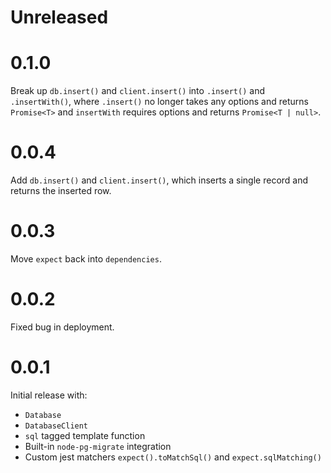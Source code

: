# Unreleased

# 0.1.0

Break up `db.insert()` and `client.insert()` into `.insert()` and `.insertWith()`, where `.insert()` no longer takes any options and returns `Promise<T>` and `insertWith` requires options and returns `Promise<T | null>`.

# 0.0.4

Add `db.insert()` and `client.insert()`, which inserts a single record and
returns the inserted row.

# 0.0.3

Move `expect` back into `dependencies`.

# 0.0.2

Fixed bug in deployment.

# 0.0.1

Initial release with:

* `Database`
* `DatabaseClient`
* `sql` tagged template function
* Built-in `node-pg-migrate` integration
* Custom jest matchers `expect().toMatchSql()` and `expect.sqlMatching()`
